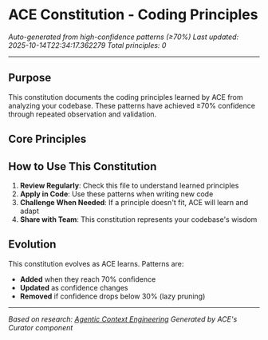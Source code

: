 # ACE Constitution - Coding Principles

*Auto-generated from high-confidence patterns (≥70%)*
*Last updated: 2025-10-14T22:34:17.362279*
*Total principles: 0*

---

## Purpose

This constitution documents the coding principles learned by ACE from analyzing your codebase. These patterns have achieved ≥70% confidence through repeated observation and validation.

## Core Principles

## How to Use This Constitution

1. **Review Regularly**: Check this file to understand learned principles
2. **Apply in Code**: Use these patterns when writing new code
3. **Challenge When Needed**: If a principle doesn't fit, ACE will learn and adapt
4. **Share with Team**: This constitution represents your codebase's wisdom

## Evolution

This constitution evolves as ACE learns. Patterns are:
- **Added** when they reach 70% confidence
- **Updated** as confidence changes
- **Removed** if confidence drops below 30% (lazy pruning)

---

*Based on research: [Agentic Context Engineering](https://arxiv.org/abs/2510.04618)*
*Generated by ACE's Curator component*
